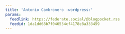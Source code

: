 ```yaml
---
title: 'Antonio Cambronero :wordpress:'
params:
  feedlink: https://federate.social/@blogpocket.rss
  feedid: 1da1dd68b7f046534cf4178e8a333459
---
```

